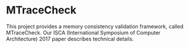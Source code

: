 # MTraceCheck

This project provides a memory consistency validation framework, called MTraceCheck. Our ISCA (International Symposium of Computer Architecture) 2017 paper describes technical details.
